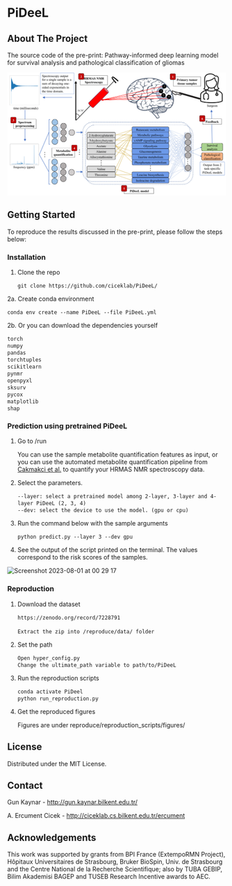 # PiDeeL

## About The Project
The source code of the pre-print: Pathway-informed deep learning model for survival analysis and pathological classification of gliomas


![alt text](https://github.com/ciceklab/PiDeeL/blob/main/system_fig.png)


## Getting Started
To reproduce the results discussed in the pre-print, please follow the steps below:

### Installation
1. Clone the repo
   ```
   git clone https://github.com/ciceklab/PiDeeL/
   ```
2a. Create conda environment
   ```
   conda env create --name PiDeeL --file PiDeeL.yml
   ```

2b. Or you can download the dependencies yourself
   ```
   torch
   numpy
   pandas
   torchtuples
   scikitlearn
   pynmr
   openpyxl
   sksurv
   pycox
   matplotlib
   shap
   ```
### Prediction using pretrained PiDeeL
1. Go to /run
   
   You can use the sample metabolite quantification features as input, or you can use the automated metabolite quantification pipeline from [Cakmakci et al.](https://github.com/ciceklab/targeted_brain_tumor_margin_assessment) to quantify your HRMAS NMR spectroscopy data.
   
2. Select the parameters.
   ```
   --layer: select a pretrained model among 2-layer, 3-layer and 4-layer PiDeeL (2, 3, 4)
   --dev: select the device to use the model. (gpu or cpu) 
   ```
3. Run the command below with the sample arguments
   ```
   python predict.py --layer 3 --dev gpu
   ```
4. See the output of the script printed on the terminal. The values correspond to the risk scores of the samples.
<img width="432" alt="Screenshot 2023-08-01 at 00 29 17" src="https://github.com/ciceklab/PiDeeL/assets/45332095/2578085e-b33e-4c38-a543-80669fdce0a6">


### Reproduction

1. Download the dataset
    ```
   https://zenodo.org/record/7228791
   
   Extract the zip into /reproduce/data/ folder
   ```
3. Set the path
   ```
   Open hyper_config.py
   Change the ultimate_path variable to path/to/PiDeeL 
   ```
4. Run the reproduction scripts
   ```
   conda activate PiDeel
   python run_reproduction.py
   ```
5. Get the reproduced figures
   
   Figures are under reproduce/reproduction_scripts/figures/
   

## License

Distributed under the MIT License.

## Contact

Gun Kaynar - http://gun.kaynar.bilkent.edu.tr/

A. Ercument Cicek - http://ciceklab.cs.bilkent.edu.tr/ercument


## Acknowledgements
This work was supported by grants from BPI France (ExtempoRMN Project), Hôpitaux Universitaires de Strasbourg, Bruker BioSpin, Univ. de Strasbourg and the Centre National de la Recherche Scientifique; also by TUBA GEBIP, Bilim Akademisi BAGEP and TUSEB Research Incentive awards to AEC.

